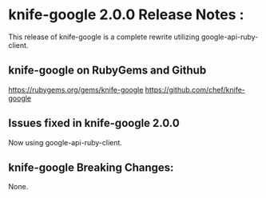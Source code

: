 <!---
This file is reset every time a new release is done. The contents of this file are for the currently unreleased version.

Example Note:

## Example Heading
Details about the thing that changed that needs to get included in the Release Notes in markdown.
-->
# knife-google 2.0.0 Release Notes :
This release of knife-google is a complete rewrite utilizing google-api-ruby-client.

## knife-google on RubyGems and Github
https://rubygems.org/gems/knife-google
https://github.com/chef/knife-google

## Issues fixed in knife-google 2.0.0

Now using google-api-ruby-client.

## knife-google Breaking Changes:

None.

